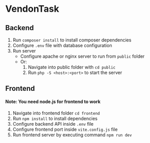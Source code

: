 # VendonTask

## Backend

1. Run `composer install` to install composer dependencies
2. Configure `.env` file with database configuration
3. Run server
    - Configure apache or nginx server to run from `public` folder
    - Or:
        1. Navigate into public folder with `cd public`
        2. Run `php -S <host>:<port>` to start the server

## Frontend

#### Note: You need node.js for frontend to work

1. Navigate into frontend folder `cd frontend`
2. Run `npm install` to install dependencies
3. Configure backend API inside `.env` file
4. Configure frontend port inside `vite.config.js` file
5. Run frontend server by executing command `npm run dev`